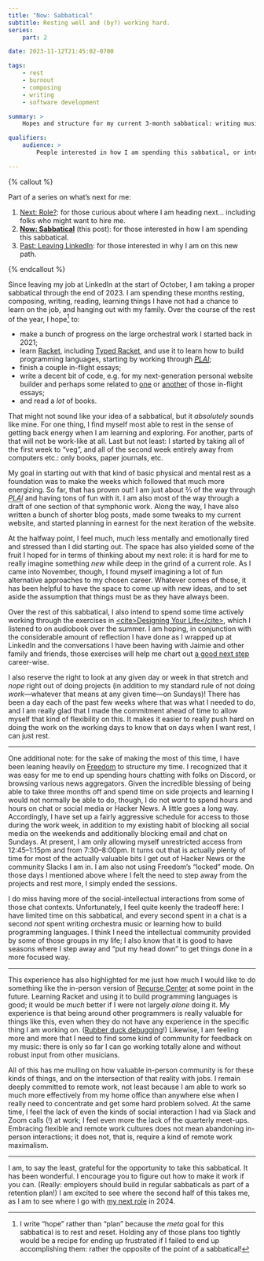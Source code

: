 ```yaml
---
title: "Now: Sabbatical"
subtitle: Resting well and (by?) working hard.
series:
    part: 2

date: 2023-11-12T21:45:02-0700

tags:
    - rest
    - burnout
    - composing
    - writing
    - software development

summary: >
    Hopes and structure for my current 3-month sabbatical: writing music, making programming languages, and resting.

qualifiers:
    audience: >
        People interested in how I am spending this sabbatical, or interested in tools and approaches for making a sabbatical like this most helpful.

---
```


{% callout %}

Part of a series on what’s next for me:

1. [Next: Role?](/journal/next/role/): for those curious about where I am heading next… including folks who might want to hire me.
2. [**Now: Sabbatical**](/journal/next/sabbatical/) (this post): for those interested in how I am spending this sabbatical.
3. [Past: Leaving LinkedIn](/journal/next/leaving-linkedin/): for those interested in why I am on this new path.

{% endcallout %}

Since leaving my job at LinkedIn at the start of October, I am taking a proper sabbatical through the end of 2023. I am spending these months resting, composing, writing, reading, learning things I have not had a chance to learn on the job, and hanging out with my family. Over the course of the rest of the year, I hope[^1] to:

- make a bunch of progress on the large orchestral work I started back in 2021;
- learn [Racket](https://racket-lang.org), including [Typed Racket](https://docs.racket-lang.org/ts-guide/), and use it to learn how to build programming languages, starting by working through [<cite><abbr title="Programming Languages: Application and Interpretation">PLAI</abbr></cite>](https://www.plai.org);
- finish a couple in-flight essays;
- write a decent bit of code, e.g. for my next-generation personal website builder and perhaps some related to [one](https://v5.chriskrycho.com/essays/feeds-are-not-fit-for-gardening/) or [another](https://v5.chriskrycho.com/journal/jj-init/) of those in-flight essays;
- and read a *lot* of books.

That might not sound like your idea of a sabbatical, but it *absolutely* sounds like mine. For one thing, I find myself most able to rest in the sense of getting back energy when I am learning and exploring. For another, parts of that will not be work-like at all. Last but not least: I started by taking all of the first week to “veg”, and all of the second week entirely away from computers etc.: only books, paper journals, etc.

My goal in starting out with that kind of basic physical and mental rest as a foundation was to make the weeks which followed that much more energizing. So far, that has proven out! I am just about ⅔ of the way through <cite><abbr title="Programming Languages: Application and Interpretation">PLAI</abbr></cite> and having tons of fun with it. I am also most of the way through a draft of one section of that symphonic work. Along the way, I have also written a bunch of shorter blog posts, made some tweaks to my current website, and started planning in earnest for the next iteration of the website.

At the halfway point, I feel much, much less mentally and emotionally tired and stressed than I did starting out. The space has also yielded some of the fruit I hoped for in terms of thinking about my next role: it is hard for me to really imagine something *new* while deep in the grind of a current role. As I came into November, though, I found myself imagining a lot of fun alternative approaches to my chosen career. Whatever comes of those, it has been helpful to have the space to come up with new ideas, and to set aside the assumption that things must be as they have always been.

Over the rest of this sabbatical, I also intend to spend some time actively working through the exercises in [\<cite\>Designing Your Life\</cite\>](https://bookshop.org/a/21126/9781101875322), which I listened to on audiobook over the summer. I am hoping, in conjunction with the considerable amount of reflection I have done as I wrapped up at LinkedIn and the conversations I have been having with Jaimie and other family and friends, those exercises will help me chart out [a good next step](/journal/next/role/) career-wise.

I also reserve the right to look at any given day or week in that stretch and *nope* right out of doing projects (in addition to my standard rule of not doing *work*—whatever that means at any given time—on Sundays)! There has been a day each of the past few weeks where that was what I needed to do, and I am really glad that I made the commitment ahead of time to allow myself that kind of flexibility on this. It makes it easier to really push hard on doing the work on the working days to know that on days when I want rest, I can just rest.

----

One additional note: for the sake of making the most of this time, I have been leaning heavily on [Freedom](https://freedom.to) to structure my time. I recognized that it was easy for me to end up spending hours chatting with folks on Discord, or browsing various news aggregators. Given the incredible blessing of being able to take three months off and spend time on side projects and learning I would not normally be able to do, though, I do not *want* to spend hours and hours on chat or social media or Hacker News. A little goes a long way. Accordingly, I have set up a fairly aggressive schedule for access to those during the work week, in addition to my existing habit of blocking all social media on the weekends and additionally blocking email and chat on Sundays. At present, I am only allowing myself unrestricted access from 12:45–1:15pm and from 7:30–8:00pm. It turns out that is actually plenty of time for most of the actually valuable bits I get out of Hacker News or the community Slacks I am in. I am also not using Freedom’s “locked” mode. On those days I mentioned above where I felt the need to step away from the projects and rest more, I simply ended the sessions.

I do miss having more of the social-intellectual interactions from some of those chat contexts. Unfortunately, I feel quite keenly the tradeoff here: I have limited time on this sabbatical, and every second spent in a chat is a second *not* spent writing orchestra music or learning how to build programming languages. I think I need the intellectual community provided by some of those groups in my life; I also know that it is good to have seasons where I step away and “put my head down” to get things done in a more focused way.

----

This experience has also highlighted for me just how much I would like to do something like the in-person version of [Recurse Center](https://www.recurse.com) at some point in the future. Learning Racket and using it to build programming languages is good; it would be *much* better if I were not largely *alone* doing it. My experience is that being around other programmers is really valuable for things like this, even when they do not have any experience in the specific thing I am working on. ([Rubber duck debugging](https://en.wikipedia.org/wiki/Rubber_duck_debugging)!) Likewise, I am feeling more and more that I need to find some kind of community for feedback on my music: there is only so far I can go working totally alone and without robust input from other musicians.

All of this has me mulling on how valuable in-person community is for these kinds of things, and on the intersection of that reality with jobs. I remain deeply committed to remote work, not least because I am able to work so much more effectively from my home office than anywhere else when I really need to concentrate and get some hard problem solved. At the same time, I feel the lack of even the kinds of social interaction I had via Slack and Zoom calls (!) at work; I feel even more the lack of the quarterly meet-ups. Embracing flexible and remote work cultures does not mean abandoning in-person interactions; it does not, that is, require a kind of remote work maximalism.

----

I am, to say the least, grateful for the opportunity to take this sabbatical. It has been wonderful. I encourage you to figure out how to make it work if you can. (Really: employers should build in regular sabbaticals as part of a retention plan!) I am excited to see where the second half of this takes me, as I am to see where I go with [my next role](/journal/next/role/) in 2024.

[^1]:	I write “hope” rather than “plan” because the *meta* goal for this sabbatical is to rest and reset. Holding any of those plans too tightly would be a recipe for ending up frustrated if I failed to end up accomplishing them: rather the opposite of the point of a sabbatical!
